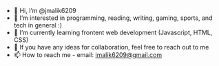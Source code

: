 - 👋 Hi, I’m @jmalik6209
- 👀 I’m interested in programming, reading, writing, gaming, sports, and tech in general :)
- 🌱 I’m currently learning frontent web development (Javascript, HTML, CSS)
- 💞️ If you have any ideas for collaboration, feel free to reach out to me
- 📫 How to reach me - email: imalik6209@gmail.com

